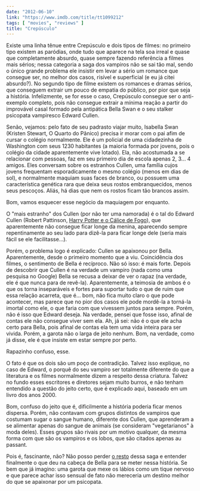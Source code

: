 ```yaml
---
date: "2012-06-10"
link: "https://www.imdb.com/title/tt1099212"
tags: [ "movies", "reviews" ]
title: "Crepúsculo"
---
```

Existe uma linha tênue entre Crepúsculo e dois tipos de filmes: no primeiro tipo existem as paródias, onde tudo que aparece na tela soa irreal e quase que completamente absurdo, quase sempre fazendo referência a filmes mais sérios; nessa categoria a saga dos vampiros não se sai tão mal, sendo o único grande problema ele insistir em levar a sério um romance que consegue ser, no melhor dos casos, risível e superficial (e eu já citei absurdo?). No segundo tipo de filme existem os romances e dramas sérios, que conseguem extrair um pouco de empatia do público, por pior que seja a história. Infelizmente, se for esse o caso, Crepúsculo consegue ser o anti-exemplo completo, pois não consegue extrair a mínima reação a partir do improvável casal formado pela antipática Bella Swan e o seu stalker psicopata vampiresco Edward Cullen.

Senão, vejamos: pelo fato de seu padrasto viajar muito, Isabella Swan (Kristen Stewart, O Quarto do Pânico) precisa ir morar com o pai afim de cursar o colégio normalmente. Ele é um policial de uma cidadezinha de Washington com seus 1230 habitantes (a maioria formada por jovens, pois o colégio da cidade aparentemente vive lotado). Ela, não acostumada a se relacionar com pessoas, faz em seu primeiro dia de escola apenas 2, 3... 4 amigos. Eles conversam sobre os estranhos Cullen, uma família cujos jovens frequentam esporadicamente o mesmo colégio (menos em dias de sol), e normalmente maquiam suas faces de branco, ou possuem uma característica genética rara que deixa seus rostos embranquecidos, menos seus pescoços. Aliás, há dias que nem os rostos ficam tão brancos assim.

Bom, vamos esquecer esse negócio da maquiagem por enquanto.

O "mais estranho" dos Cullen (por não ter uma namorada) é o tal do Edward Cullen (Robert Pattinson, [Harry Potter e o Cálice de Fogo]), que aparentemente não consegue ficar longe da menina, aparecendo sempre repentinamente ao seu lado para dizê-la para ficar longe dele (seria mais fácil se ele facilitasse...).

Porém, o problema logo é explicado: Cullen se apaixonou por Bella. Aparentemente, desde o primeiro momento que a viu. Coincidência dos filmes, o sentimento de Bella é recíproco. Não só isso: é mais forte. Depois de descobrir que Cullen é na verdade um vampiro (nada como uma pesquisa no Google) Bella se recusa a deixar de ver o rapaz (na verdade, ele é que nunca para de revê-la). Aparentemente, a teimosia de ambos é o que os torna inseparáveis e fortes para suportar tudo o que de ruim que essa relação acarreta, que é... bom, não fica muito claro o que pode acontecer, mas parece que no pior dos casos ele pode mordê-la a torná-la imortal como ele, o que faria com que vivessem juntos para sempre. Porém, não é isso que Edward deseja. Na verdade, pensei que fosse isso, afinal de contas ele não consegue viver sem ela. Ah, já sei: não é o que ele acha certo para Bella, pois afinal de contas ela tem uma vida inteira para ser vivida. Porém, a garota não o larga de jeito nenhum. Bom, na verdade, como já disse, ele é que insiste em estar sempre por perto.

Rapazinho confuso, esse.

O fato é que os dois são um poço de contradição. Talvez isso explique, no caso de Edward, o porquê do seu vampiro ser totalmente diferente do que a literatura e os filmes normalmente dizem a respeito dessa criatura. Talvez no fundo esses escritores e diretores sejam muito burros, e não tenham entendido a questão do jeito certo, que é explicado aqui, baseado em um livro dos anos 2000.

Bom, confuso do jeito que é, dificilmente a história poderia ficar menos dispersa. Porém, não contavam com grupos distintos de vampiros que costumam sugar o sangue humano, diferente dos Cullen, que aprenderam a se alimentar apenas do sangue de animais (se consideram "vegetarianos" à moda deles). Esses grupos são rivais por um motivo qualquer, da mesma forma com que são os vampiros e os lobos, que são citados apenas au passant.

Pois é, fascinante, não? Não posso perder [o resto] dessa saga e entender finalmente o que deu na cabeça de Bella para se meter nessa história. Se bem que já imagino: uma garota que mexe os lábios como um tique nervoso e que parece achar isso sensual de fato não mereceria um destino melhor do que se apaixonar por um psicopata.

[Harry Potter e o Cálice de Fogo]: /harry-potter-e-o-calice-de-fogo
[o resto]: /a-saga-crepusculo-lua-nova
